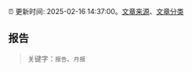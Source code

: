 :alarm_clock: 更新时间: 2025-02-16 14:37:00。[文章来源](/README.md)、[文章分类](/TAGS.md)

## 报告


> 关键字：`报告`、`月报`



